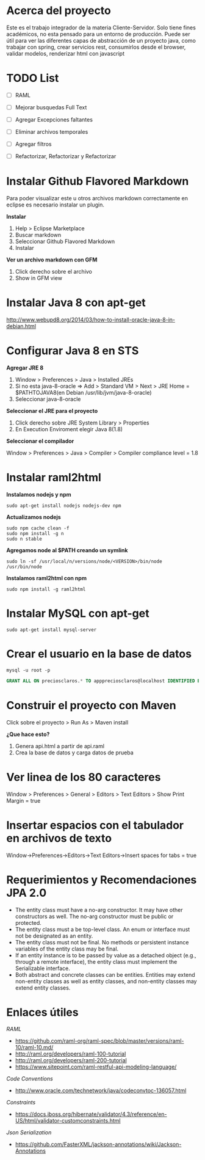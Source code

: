 # Acerca del proyecto
Este es el trabajo integrador de la materia Cliente-Servidor. Solo tiene fines académicos, no esta pensado para un entorno de producción. Puede ser útil para ver las diferentes capas de abstracción de un proyecto java, como trabajar con spring, crear servicios rest, consumirlos desde el browser, validar modelos, renderizar html con javascript


TODO List
=========


- [ ] RAML
- [ ] Mejorar busquedas Full Text
- [ ] Agregar Excepciones faltantes
- [ ] Eliminar archivos temporales
- [ ] Agregar filtros
- [ ] Refactorizar, Refactorizar y Refactorizar



Instalar Github Flavored Markdown
=================================

Para poder visualizar este u otros archivos markdown correctamente en eclipse
es necesario instalar un plugin.

**Instalar**

1. Help > Eclipse Marketplace
2. Buscar markdown
3. Seleccionar Github Flavored Markdown
4. Instalar

**Ver un archivo markdown con GFM**

1. Click derecho sobre el archivo
2. Show in GFM view


Instalar Java 8 con apt-get
===========================

http://www.webupd8.org/2014/03/how-to-install-oracle-java-8-in-debian.html

Configurar Java 8 en STS
========================

**Agregar JRE 8**

1. Window > Preferences > Java > Installed JREs
2. Si no esta java-8-oracle => Add > Standard VM > Next > JRE Home = $PATHTOJAVA8(en Debian /usr/lib/jvm/java-8-oracle)
3. Seleccionar java-8-oracle

**Seleccionar el JRE para el proyecto**

1. Click derecho sobre JRE System Library > Properties
2. En Execution Enviroment elegir Java 8(1.8)

**Seleccionar el compilador**

Window > Preferences > Java > Compiler > Compiler compliance level = 1.8

Instalar raml2html
==================

**Instalamos nodejs y npm**
```
sudo apt-get install nodejs nodejs-dev npm
```

**Actualizamos nodejs**
```
sudo npm cache clean -f
sudo npm install -g n
sudo n stable
```
**Agregamos node al $PATH creando un symlink**
```
sudo ln -sf /usr/local/n/versions/node/<VERSION>/bin/node  /usr/bin/node
```

**Instalamos raml2html con npm**
```
sudo npm install -g raml2html
```

Instalar MySQL con apt-get
==========================

```
sudo apt-get install mysql-server
```

Crear el usuario en la base de datos
====================================

```
mysql -u root -p
```
```sql
GRANT ALL ON preciosclaros.* TO apppreciosclaros@localhost IDENTIFIED BY 'tjZDOJcRNYkKHPGRxtxC';
```

Construir el proyecto con Maven
===============================

Click sobre el proyecto > Run As > Maven install

**¿Que hace esto?**

1. Genera api.html a partir de api.raml
2. Crea la base de datos y carga datos de prueba



Ver linea de los 80 caracteres
==============================

Window > Preferences > General > Editors > Text Editors > Show Print Margin = true

Insertar espacios con el tabulador en archivos de texto
=======================================================

Window->Preferences->Editors->Text Editors->Insert spaces for tabs = true

Requerimientos y Recomendaciones JPA 2.0
========================================
- The entity class must have a no-arg constructor. It may have other constructors as well. The no-arg constructor must be public or protected.
- The entity class must a be top-level class. An enum or interface must not be designated as an entity.
- The entity class must not be final. No methods or persistent instance variables of the entity class may be final.
- If an entity instance is to be passed by value as a detached object (e.g., through a remote interface), the entity class must implement the Serializable interface.
- Both abstract and concrete classes can be entities. Entities may extend non-entity classes as well as entity classes, and non-entity classes may extend entity classes.


Enlaces útiles
================

*RAML*
- https://github.com/raml-org/raml-spec/blob/master/versions/raml-10/raml-10.md/
- http://raml.org/developers/raml-100-tutorial
- http://raml.org/developers/raml-200-tutorial
- https://www.sitepoint.com/raml-restful-api-modeling-language/


*Code Conventions*
- http://www.oracle.com/technetwork/java/codeconvtoc-136057.html

*Constraints*
- https://docs.jboss.org/hibernate/validator/4.3/reference/en-US/html/validator-customconstraints.html

*Json Serialization*
- https://github.com/FasterXML/jackson-annotations/wiki/Jackson-Annotations
